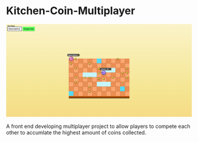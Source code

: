 # Kitchen-Coin-Multiplayer
![Project humbnail](./preview.png)

A front end developing multiplayer project to allow players to compete each other to accumlate the highest amount of coins collected.
